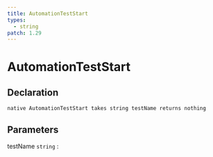 ```yaml
---
title: AutomationTestStart
types:
  - string
patch: 1.29
---
```


# AutomationTestStart

## Declaration

```jass
native AutomationTestStart takes string testName returns nothing
```

## Parameters
testName `string`
: 
